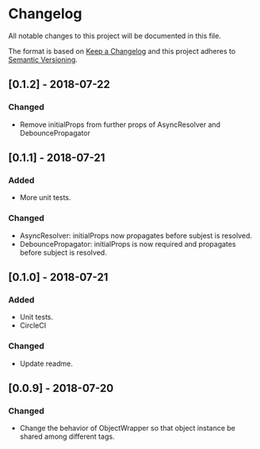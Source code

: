 # Changelog
All notable changes to this project will be documented in this file.

The format is based on [Keep a Changelog](https://keepachangelog.com/en/1.0.0/)
and this project adheres to [Semantic Versioning](https://semver.org/spec/v2.0.0.html).

## [0.1.2] - 2018-07-22
### Changed
- Remove initialProps from further props of AsyncResolver and DebouncePropagator

## [0.1.1] - 2018-07-21
### Added
- More unit tests.

### Changed
- AsyncResolver: initialProps now propagates before subjest is resolved.
- DebouncePropagator: initialProps is now required and propagates before subject is resolved.

## [0.1.0] - 2018-07-21
### Added
- Unit tests.
- CircleCI

### Changed
- Update readme.

## [0.0.9] - 2018-07-20
### Changed
- Change the behavior of ObjectWrapper so that object instance be shared among different tags.
